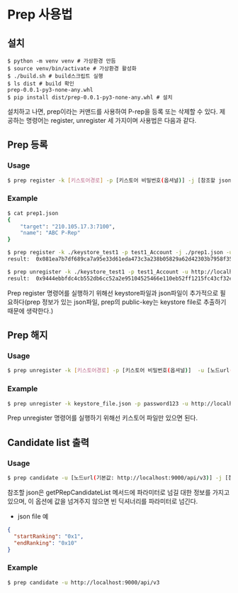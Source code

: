 # Prep 사용법

## 설치
```
$ python -m venv venv # 가상환경 만듬
$ source venv/bin/activate # 가상환경 활성화
$ ./build.sh # build스크립트 실행
$ ls dist # build 확인
prep-0.0.1-py3-none-any.whl
$ pip install dist/prep-0.0.1-py3-none-any.whl # 설치

```
설치하고 나면, prep이라는 커맨드를 사용하여 P-rep을 등록 또는 삭제할 수 있다.
제공하는 명령어는 register, unregister 세 가지이며 사용법은 다음과 같다.

## Prep 등록

### Usage

```bash
$ prep register -k [키스토어경로] -p [키스토어 비밀번호(옵셔널)] -j [참조할 json경로] -u [노드url(기본값: http://localhost:9000/api/v3)] -n [nid(기본값:3)] -s [stepLimit(기본값: 200만)]
```

### Example

```bash
$ cat prep1.json
{
	"target": "210.105.17.3:7100",
	"name": "ABC P-Rep"
}

$ prep register -k ./keystore_test1 -p test1_Account -j ./prep1.json -u http://localhost:9000/api/v3
result:  0x081ea7b7df689ca7a95e33d61eda473c3a238b05829a62d42303b7958f355bf5

$ prep unregister -k ./keystore_test1 -p test1_Account -u http://localhost:9000/api/v3
result:  0x9444ebbfdc4cb552db6cc52a2e95104525466e110eb52ff1215fc43cf32ecad0
```

Prep register 명령어를 실행하기 위해선 keystore파일과 json파일이 추가적으로 필요하다(prep 정보가 있는 json파일, prep의 public-key는 keystore file로 추출하기 때문에 생략한다.)

## Prep 해지

### Usage

```bash
$ prep unregister -k [키스토어경로] -p [키스토어 비밀번호(옵셔널)]  -u [노드url(기본값: http:localhost:9000/api/v3)] -a [삭제할 P-rep 주소(builtin-score-owner를 위한 옵션)] -n [nid(기본값:3)] -s [stepLimit(기본값: 200만)]
```

### Example

```bash
$ prep unregister -k keystore_file.json -p password123 -u http://localhost:9000/api/v3
```

Prep unregister 명령어를 실행하기 위해선 키스토어 파일만 있으면 된다.

## Candidate list 출력

### Usage

```bash
$ prep candidate -u [노드url(기본값: http://localhost:9000/api/v3)] -j [참조할 json경로]
```

참조할 json은 getPRepCandidateList 메서드에 파라미터로 넘길 대한 정보를 가지고 있으며, 이 옵션에 값을 넘겨주지 않으면 빈 딕셔너리를 파라미터로 넘긴다.

- json file 예
```json
{
  "startRanking": "0x1",
  "endRanking": "0x10"
}
```

### Example

```bash
$ prep candidate -u http://localhost:9000/api/v3
```
